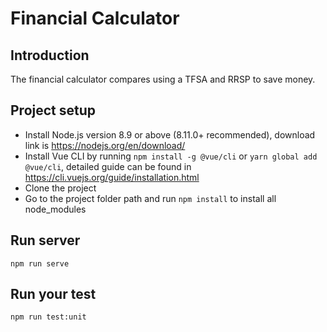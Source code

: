 
# Financial Calculator

## Introduction
The financial calculator compares using a TFSA and RRSP to save money.

## Project setup
   * Install Node.js version 8.9 or above (8.11.0+ recommended), download link is https://nodejs.org/en/download/
   * Install Vue CLI by running `npm install -g @vue/cli` or `yarn global add @vue/cli`, detailed guide can be found in https://cli.vuejs.org/guide/installation.html
   * Clone the project
   * Go to the project folder path and run `npm install` to install all node_modules

## Run server
```
npm run serve
```
## Run your test
```
npm run test:unit
```
